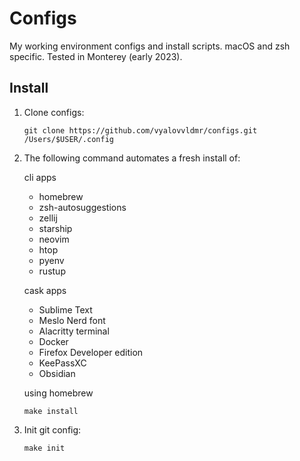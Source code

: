 # Configs
My working environment configs and install scripts. macOS and zsh specific. Tested in Monterey (early 2023).

## Install

1. Clone configs:
    ```
    git clone https://github.com/vyalovvldmr/configs.git /Users/$USER/.config
    ```
1. The following command automates a fresh install of:

    cli apps
    - homebrew
    - zsh-autosuggestions
    - zellij
    - starship
    - neovim
    - htop
    - pyenv
    - rustup

    cask apps
    - Sublime Text
    - Meslo Nerd font
    - Alacritty terminal
    - Docker
    - Firefox Developer edition
    - KeePassXC
    - Obsidian

    using homebrew
    ```
    make install
    ```
1. Init git config:
    ```
    make init
    ```

